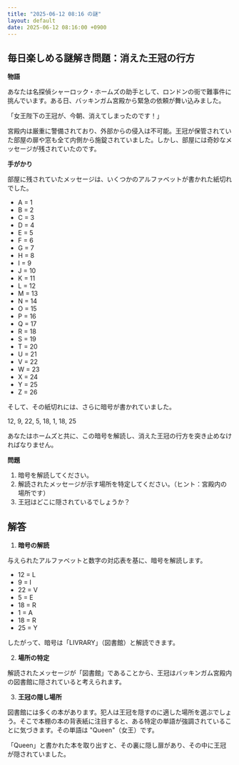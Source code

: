 ```yaml
---
title: "2025-06-12 08:16 の謎"
layout: default
date: 2025-06-12 08:16:00 +0900
---
```

## 毎日楽しめる謎解き問題：消えた王冠の行方

**物語**

あなたは名探偵シャーロック・ホームズの助手として、ロンドンの街で難事件に挑んでいます。ある日、バッキンガム宮殿から緊急の依頼が舞い込みました。

「女王陛下の王冠が、今朝、消えてしまったのです！」

宮殿内は厳重に警備されており、外部からの侵入は不可能。王冠が保管されていた部屋の扉や窓も全て内側から施錠されていました。しかし、部屋には奇妙なメッセージが残されていたのです。

**手がかり**

部屋に残されていたメッセージは、いくつかのアルファベットが書かれた紙切れでした。

*   A = 1
*   B = 2
*   C = 3
*   D = 4
*   E = 5
*   F = 6
*   G = 7
*   H = 8
*   I = 9
*   J = 10
*   K = 11
*   L = 12
*   M = 13
*   N = 14
*   O = 15
*   P = 16
*   Q = 17
*   R = 18
*   S = 19
*   T = 20
*   U = 21
*   V = 22
*   W = 23
*   X = 24
*   Y = 25
*   Z = 26

そして、その紙切れには、さらに暗号が書かれていました。

12, 9, 22, 5, 18, 1, 18, 25

あなたはホームズと共に、この暗号を解読し、消えた王冠の行方を突き止めなければなりません。

**問題**

1.  暗号を解読してください。
2.  解読されたメッセージが示す場所を特定してください。（ヒント：宮殿内の場所です）
3.  王冠はどこに隠されているでしょうか？

## 解答

1.  **暗号の解読**

与えられたアルファベットと数字の対応表を基に、暗号を解読します。

*   12 = L
*   9 = I
*   22 = V
*   5 = E
*   18 = R
*   1 = A
*   18 = R
*   25 = Y

したがって、暗号は「LIVRARY」（図書館）と解読できます。

2.  **場所の特定**

解読されたメッセージが「図書館」であることから、王冠はバッキンガム宮殿内の図書館に隠されていると考えられます。

3.  **王冠の隠し場所**

図書館には多くの本があります。犯人は王冠を隠すのに適した場所を選ぶでしょう。そこで本棚の本の背表紙に注目すると、ある特定の単語が強調されていることに気づきます。その単語は "Queen"（女王）です。

「Queen」と書かれた本を取り出すと、その裏に隠し扉があり、その中に王冠が隠されていました。
